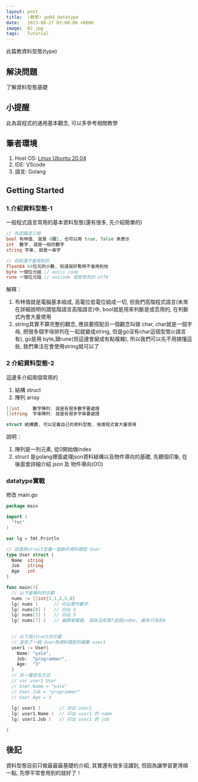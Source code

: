 ```yaml
---
layout: post
title:  (教學) go04_datatype
date:   2023-08-27 03:00:00 +0800
image:  02.jpg
tags:   Tutorial
---
```


此篇教資料型態(type)

## 解決問題
了解資料型態基礎

## 小提醒
此為寫程式的通用基本觀念, 可以多參考相關教學

## 筆者環境
1. Host OS: [Linux Ubuntu 20.04](https://ubuntu.com/download)
2. IDE: VScode
3. 語言: Golang

## Getting Started

### 1.介紹資料型態-1
一般程式語言常用的基本資料型態(還有很多, 先介紹簡單的)
```go
// 先認識這三個
bool 布林值, 就是 0跟1, 也可以用 true, false 來表示
int  數字, 就是一般的數字
string 字串, 就是一串字

// 目前還不會用到的
float64 64位元的小數, 知道就好暫時不會用到他
byte 一個位元組 // ascii code
rune 一個位元阻 // unicode 或是常見的 utf8
```
解釋：
1. 布林值就是電腦基本組成, 高電位低電位組成一切, 但我們高階程式語言(未來在詳細說明何謂低階語言高階語言)中, bool就是用來判斷是或否用的, 在判斷式內會大量使用
2. string其實不算完整的觀念, 應該要搭配另一個觀念叫做 char,  char就是一個字母, 把很多個字母排列在一起就變成string, 但是go沒有char這個型態(c語言有), go是用 byte,跟rune(但這邊會變成有點複雜), 所以我們可以先不用搞懂這些, 我們專注在會使用string就可以了
 
### 2 介紹資料型態-2
這邊多介紹兩個常用的
1. 結構 struct
2. 陣列 array
```go
[]int     數字陣列: 就是有很多數字要處理
[]string  字串陣列: 就是有很多字串要處理

struct 結構體, 可以定義自己的資料型態, 後面程式會大量使用
```
說明：
1. 陣列是一列元素, 從0開始做index
2. struct 是golang裡面處理json資料結構以及物件導向的基礎, 先聽個印象, 在後面會詳細介紹 json 及 物件導向(OO)

### datatype實戰
修改 main.go
```go
package main

import (
  "fmt"
)

var lg = fmt.Println

// 這邊用struct定義一個新的資料類型 User
type User struct {
  Name  string
  Job   string
  Age   int
}

func main(){
  // 以下是陣列的示範
  nums := []int{3,1,2,5,8}
  lg( nums )      // 印出整列數字
  lg( nums[0] )   // 印出 3 
  lg( nums[3] )   // 印出 5
  lg( nums[7] )   // 編譯會報錯, 因為沒有第7這個index, 最多只有到4

  
  // 以下是struct的示範
  // 宣告了一個 User為資料類型的變數 user1
  user1 := User{
    Name: "yale",
    Job:  "programmer",
    Age:  "3"
  }
  // 另一種宣告方式  
  // var user1 User
  // User.Name = "yale"
  // User.Job = "programmer"
  // User.Age = 3
  
  lg( user1 )       // 印出 user1
  lg( user1.Name )  // 印出 user1 的 name
  lg( user1.Job )   // 印出 user1 的 job

}
```

## 後記
資料型態目前只做最最最基礎的介紹, 其實還有很多沒講到, 但因為讓學習更滑順一點, 先學平常會用到的就好了！